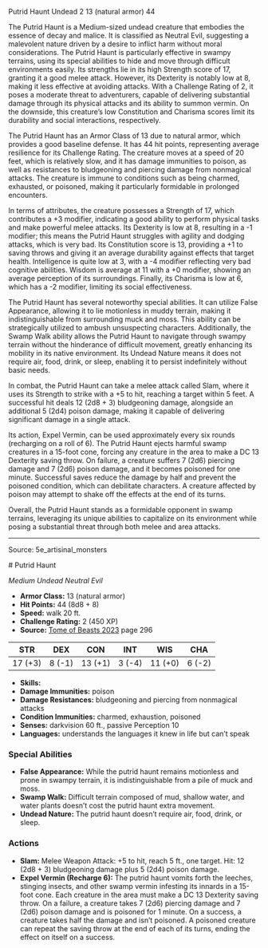 <MonsterName/>Putrid Haunt</MonsterName>
<CreatureType/>Undead</CreatureType>
<CR/>2</CR>
<AC/>13 (natural armor)</AC>
<HP/>44</HP>
<summary>The Putrid Haunt is a Medium-sized undead creature that embodies the essence of decay and malice. It is classified as Neutral Evil, suggesting a malevolent nature driven by a desire to inflict harm without moral considerations. The Putrid Haunt is particularly effective in swampy terrains, using its special abilities to hide and move through difficult environments easily. Its strengths lie in its high Strength score of 17, granting it a good melee attack. However, its Dexterity is notably low at 8, making it less effective at avoiding attacks. With a Challenge Rating of 2, it poses a moderate threat to adventurers, capable of delivering substantial damage through its physical attacks and its ability to summon vermin. On the downside, this creature’s low Constitution and Charisma scores limit its durability and social interactions, respectively.</summary>

<detail>

The Putrid Haunt has an Armor Class of 13 due to natural armor, which provides a good baseline defense. It has 44 hit points, representing average resilience for its Challenge Rating. The creature moves at a speed of 20 feet, which is relatively slow, and it has damage immunities to poison, as well as resistances to bludgeoning and piercing damage from nonmagical attacks. The creature is immune to conditions such as being charmed, exhausted, or poisoned, making it particularly formidable in prolonged encounters.

In terms of attributes, the creature possesses a Strength of 17, which contributes a +3 modifier, indicating a good ability to perform physical tasks and make powerful melee attacks. Its Dexterity is low at 8, resulting in a -1 modifier; this means the Putrid Haunt struggles with agility and dodging attacks, which is very bad. Its Constitution score is 13, providing a +1 to saving throws and giving it an average durability against effects that target health. Intelligence is quite low at 3, with a -4 modifier reflecting very bad cognitive abilities. Wisdom is average at 11 with a +0 modifier, showing an average perception of its surroundings. Finally, its Charisma is low at 6, which has a -2 modifier, limiting its social effectiveness.

The Putrid Haunt has several noteworthy special abilities. It can utilize False Appearance, allowing it to lie motionless in muddy terrain, making it indistinguishable from surrounding muck and moss. This ability can be strategically utilized to ambush unsuspecting characters. Additionally, the Swamp Walk ability allows the Putrid Haunt to navigate through swampy terrain without the hinderance of difficult movement, greatly enhancing its mobility in its native environment. Its Undead Nature means it does not require air, food, drink, or sleep, enabling it to persist indefinitely without basic needs.

In combat, the Putrid Haunt can take a melee attack called Slam, where it uses its Strength to strike with a +5 to hit, reaching a target within 5 feet. A successful hit deals 12 (2d8 + 3) bludgeoning damage, alongside an additional 5 (2d4) poison damage, making it capable of delivering significant damage in a single attack.

Its action, Expel Vermin, can be used approximately every six rounds (recharging on a roll of 6). The Putrid Haunt ejects harmful swamp creatures in a 15-foot cone, forcing any creature in the area to make a DC 13 Dexterity saving throw. On failure, a creature suffers 7 (2d6) piercing damage and 7 (2d6) poison damage, and it becomes poisoned for one minute. Successful saves reduce the damage by half and prevent the poisoned condition, which can debilitate characters. A creature affected by poison may attempt to shake off the effects at the end of its turns. 

Overall, the Putrid Haunt stands as a formidable opponent in swamp terrains, leveraging its unique abilities to capitalize on its environment while posing a substantial threat through both melee and area attacks.</detail>



---

Source: 5e_artisinal_monsters

<statblock>
# Putrid Haunt

*Medium* *Undead* *Neutral Evil*

- **Armor Class:** 13 (natural armor)
- **Hit Points:** 44 (8d8 + 8)
- **Speed:** walk 20 ft.
- **Challenge Rating:** 2 (450 XP)
- **Source:** [Tome of Beasts 2023](https://koboldpress.com/kpstore/product/tome-of-beasts-1-2023-edition/) page 296

| STR | DEX | CON | INT | WIS | CHA |
| --- | --- | --- | --- | --- | --- |
| 17 (+3) | 8 (-1) | 13 (+1) | 3 (-4) | 11 (+0) | 6 (-2) |

- **Skills:** 
- **Damage Immunities:** poison
- **Damage Resistances:** bludgeoning and piercing from nonmagical attacks
- **Condition Immunities:** charmed, exhaustion, poisoned
- **Senses:** darkvision 60 ft., passive Perception 10
- **Languages:** understands the languages it knew in life but can’t speak

### Special Abilities

- **False Appearance:** While the putrid haunt remains motionless and prone in swampy terrain, it is indistinguishable from a pile of muck and moss.
- **Swamp Walk:** Difficult terrain composed of mud, shallow water, and water plants doesn’t cost the putrid haunt extra movement.
- **Undead Nature:** The putrid haunt doesn’t require air, food, drink, or sleep.

### Actions

- **Slam:** Melee Weapon Attack: +5 to hit, reach 5 ft., one target. Hit: 12 (2d8 + 3) bludgeoning damage plus 5 (2d4) poison damage.
- **Expel Vermin (Recharge 6):** The putrid haunt vomits forth the leeches, stinging insects, and other swamp vermin infesting its innards in a 15-foot cone. Each creature in the area must make a DC 13 Dexterity saving throw. On a failure, a creature takes 7 (2d6) piercing damage and 7 (2d6) poison damage and is poisoned for 1 minute. On a success, a creature takes half the damage and isn’t poisoned. A poisoned creature can repeat the saving throw at the end of each of its turns, ending the effect on itself on a success.
</statblock>


